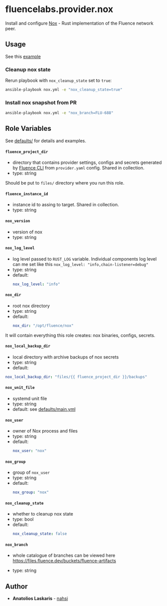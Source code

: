 # fluencelabs.provider.nox

Install and configure [Nox](https://github.com/fluencelabs/nox/) - Rust
implementation of the Fluence network peer.

## Usage

See this [example](https://github.com/fluencelabs/ansible/blob/main/example/)

### Cleanup nox state

Rerun playbook with `nox_cleanup_state` set to `true`:

```bash
ansible-playbook nox.yml -e "nox_cleanup_state=true"
```

### Install nox snapshot from PR

```bash
ansible-playbook nox.yml -e "nox_branch=FLU-688"
```

## Role Variables

See
[defaults/](https://github.com/fluencelabs/ansible/blob/main/roles/nox/defaults)
for details and examples.

#### `fluence_project_dir`

- directory that contains provider settings, configs and secrets generated by
  [Fluence CLI](https://github.com/fluencelabs/cli) from `provider.yaml` config.
  Shared in collection.
- type: string

Should be put to `files/` directory where you run this role.

#### `fluence_instance_id`

- instance id to assing to target. Shared in collection.
- type: string

#### `nox_version`

- version of nox
- type: string

#### `nox_log_level`

- log level passed to `RUST_LOG` variable. Individual components log level can
  me set like this `nox_log_level: "info,chain-listener=debug"`
- type: string
- default:
  ```yml
  nox_log_level: "info"
  ```

#### `nox_dir`

- root nox directory
- type: string
- default:
  ```yml
  nox_dir: "/opt/fluence/nox"
  ```

It will contain everything this role creates: nox binaries, configs, secrets.

#### `nox_local_backup_dir`

- local directory with archive backups of nox secrets
- type: string
- default:

```yml
nox_local_backup_dir: "files/{{ fluence_project_dir }}/backups"
```

#### `nox_unit_file`

- systemd unit file
- type: string
- default: see
  [defaults/main.yml](https://github.com/fluencelabs/blob/main/roles/nox/defaults/main.yml)

#### `nox_user`

- owner of Nox process and files
- type: string
- default:
  ```yml
  nox_user: "nox"
  ```

#### `nox_group`

- group of `nox_user`
- type: string
- default:
  ```yml
  nox_group: "nox"
  ```

#### `nox_cleanup_state`

- whether to cleanup nox state
- type: bool
- default:
  ```yml
  nox_cleanup_state: false
  ```

#### `nox_branch`

- whole catalogue of branches can be viewed here
  https://files.fluence.dev/buckets/fluence-artifacts

- type: string

## Author

- **Anatolios Laskaris** - [nahsi](https://github.com/nahsi)
